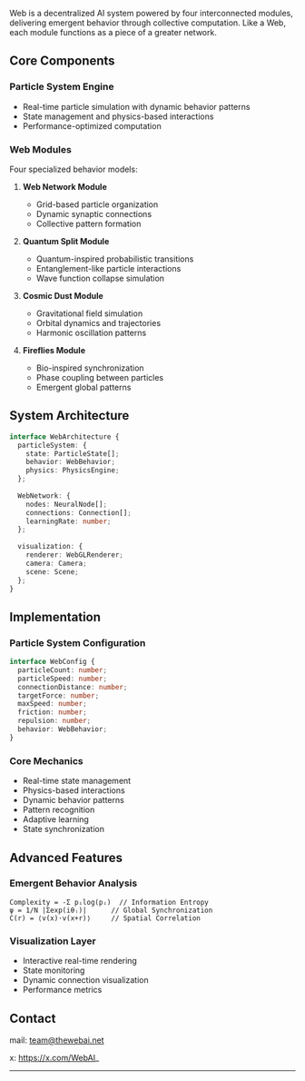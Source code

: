 Web is a decentralized AI system powered by four interconnected modules, delivering emergent behavior through collective computation. Like a Web, each module functions as a piece of a greater network.

## Core Components

### Particle System Engine
- Real-time particle simulation with dynamic behavior patterns
- State management and physics-based interactions
- Performance-optimized computation

### Web Modules
Four specialized behavior models:

1. **Web Network Module**
   - Grid-based particle organization
   - Dynamic synaptic connections
   - Collective pattern formation

2. **Quantum Split Module**
   - Quantum-inspired probabilistic transitions
   - Entanglement-like particle interactions
   - Wave function collapse simulation

3. **Cosmic Dust Module**
   - Gravitational field simulation
   - Orbital dynamics and trajectories
   - Harmonic oscillation patterns

4. **Fireflies Module**
   - Bio-inspired synchronization
   - Phase coupling between particles
   - Emergent global patterns

## System Architecture

```typescript
interface WebArchitecture {
  particleSystem: {
    state: ParticleState[];
    behavior: WebBehavior;
    physics: PhysicsEngine;
  };
  
  WebNetwork: {
    nodes: NeuralNode[];
    connections: Connection[];
    learningRate: number;
  };
  
  visualization: {
    renderer: WebGLRenderer;
    camera: Camera;
    scene: Scene;
  };
}
```

## Implementation

### Particle System Configuration

```typescript
interface WebConfig {
  particleCount: number;
  particleSpeed: number;
  connectionDistance: number;
  targetForce: number;
  maxSpeed: number;
  friction: number;
  repulsion: number;
  behavior: WebBehavior;
}
```

### Core Mechanics

- Real-time state management
- Physics-based interactions
- Dynamic behavior patterns
- Pattern recognition
- Adaptive learning
- State synchronization

## Advanced Features

### Emergent Behavior Analysis
```
Complexity = -Σ pᵢlog(pᵢ)  // Information Entropy
ψ = 1/N |Σexp(iθⱼ)|      // Global Synchronization
C(r) = ⟨v(x)·v(x+r)⟩     // Spatial Correlation
```

### Visualization Layer
- Interactive real-time rendering
- State monitoring
- Dynamic connection visualization
- Performance metrics

## Contact

mail: team@thewebai.net

x: https://x.com/WebAI_

---

